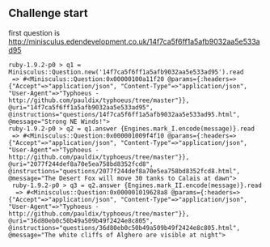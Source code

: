 
Challenge start
---------------

first question is http://minisculus.edendevelopment.co.uk/14f7ca5f6ff1a5afb9032aa5e533ad95

    ruby-1.9.2-p0 > q1 = Minisculus::Question.new('14f7ca5f6ff1a5afb9032aa5e533ad95').read
     => #<Minisculus::Question:0x00000100a11f20 @params={:headers=>{"Accept"=>"application/json", "Content-Type"=>"application/json", "User-Agent"=>"Typhoeus - http://github.com/pauldix/typhoeus/tree/master"}}, @uri="14f7ca5f6ff1a5afb9032aa5e533ad95", @instructions="questions/14f7ca5f6ff1a5afb9032aa5e533ad95.html", @message="Strong NE Winds!"> 
    ruby-1.9.2-p0 > q2 = q1.answer {Engines.mark_I.encode(message)}.read
     => #<Minisculus::Question:0x000001009f4f10 @params={:headers=>{"Accept"=>"application/json", "Content-Type"=>"application/json", "User-Agent"=>"Typhoeus - http://github.com/pauldix/typhoeus/tree/master"}}, @uri="2077f244def8a70e5ea758bd8352fcd8", @instructions="questions/2077f244def8a70e5ea758bd8352fcd8.html", @message="The Desert Fox will move 30 tanks to Calais at dawn"> 
     ruby-1.9.2-p0 > q3 = q2.answer {Engines.mark_II.encode(message)}.read
      => #<Minisculus::Question:0x000001019628a8 @params={:headers=>{"Accept"=>"application/json", "Content-Type"=>"application/json", "User-Agent"=>"Typhoeus - http://github.com/pauldix/typhoeus/tree/master"}}, @uri="36d80eb0c50b49a509b49f2424e8c805", @instructions="questions/36d80eb0c50b49a509b49f2424e8c805.html", @message="The white cliffs of Alghero are visible at night">


